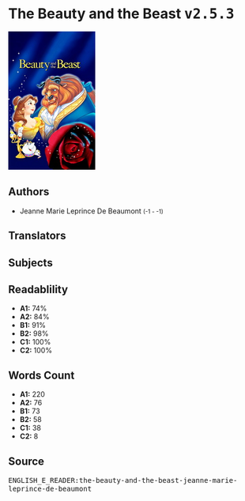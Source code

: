 # The Beauty and the Beast <kbd>v2.5.3</kbd>

![](./cover.medium.jpg "")

## Authors


 - Jeanne Marie Leprince De Beaumont <small>(-1 - -1)</small>

## Translators



## Subjects



## Readablility


 - **A1:** 74%
 - **A2:** 84%
 - **B1:** 91%
 - **B2:** 98%
 - **C1:** 100%
 - **C2:** 100%

## Words Count


 - **A1:** 220
 - **A2:** 76
 - **B1:** 73
 - **B2:** 58
 - **C1:** 38
 - **C2:** 8

## Source


<kbd>ENGLISH_E_READER:the-beauty-and-the-beast-jeanne-marie-leprince-de-beaumont</kbd>
